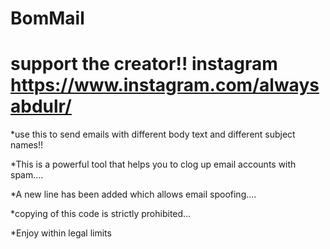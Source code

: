 # BomMail

# support the creator!! instagram https://www.instagram.com/alwaysabdulr/

*use this to send emails with different body text and different subject names!! 

*This is a powerful tool that helps you to clog up email accounts with spam.... 

*A new line has been added which allows email spoofing....

*copying of this code is strictly prohibited... 

*Enjoy within legal limits

